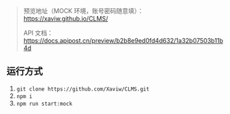 > 预览地址（MOCK 环境，账号密码随意填）：https://xaviw.github.io/CLMS/
>
> API 文档：https://docs.apipost.cn/preview/b2b8e9ed0fd4d632/1a32b07503b11b4d

## 运行方式

1. `git clone https://github.com/Xaviw/CLMS.git`
2. `npm i`
3. `npm run start:mock`
